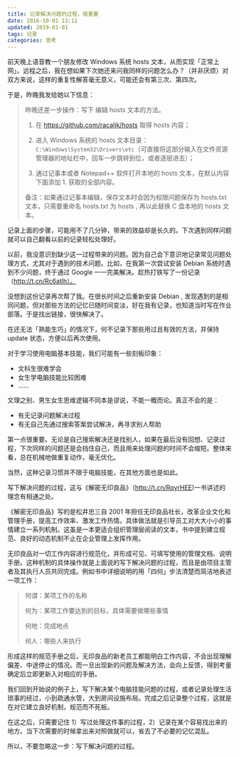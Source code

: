```yaml
---
title: 记录解决问题的过程，很重要
date: 2016-10-01 13:11
updated: 2019-01-01
tags: 记录
categories: 思考
---
```


前天晚上语音教一个朋友修改 Windows 系统 hosts 文本，从而实现「正常上网」。远程之后，我在想如果下次她还来问我同样的问题怎么办？（并非厌烦）对双方来说，这样的重复性解答毫无意义，可能还会有第三次、第四次。

于是，昨晚我发给她以下信息：

> 昨晚还差一步操作：写下 编辑 hosts 文本的方法。
>
> 1. 在 https://github.com/racaljk/hosts 取得 hosts 内容；
>
> 2. 进入 Windows 系统的 hosts 文本目录：`C:\Windows\System32\Drivers\etc`（可直接将这部分输入在文件资源管理器的地址栏中，回车一步跳转到位，或者逐层进去）；
>
> 3. 通过记事本或者 Notepad++ 软件打开本地的 hosts 文本，在默认内容下面添加 1. 获取的全部内容。
>
> 备注：如果通过记事本编辑，保存文本时会因为权限问题保存为 hosts.txt 文本，只需要重命名 hosts.txt 为 hosts , 再以此替换 C 盘本地的 hosts 文本。

记录上面的步骤，可能用不了几分钟，带来的效益却是长久的。下次遇到同样问题就可以自己翻看以前的记录轻松处理好。

以前，我没意识到缺少这一过程带来的问题。因为自己会下意识地记录常见问题处理方式，尤其对于遇到的技术问题。比如，在我第一次尝试安装 Debian 系统时遇到不少问题，终于通过 Google 一一完美解决。趁热打铁写了一份记录（http://t.cn/Rc6atlh）。

没想到这份记录再次帮了我。在很长时间之后重新安装 Debian , 发现遇到的是相同问题，但对那些方法的记忆已随时间变淡，好在我有记录，也知道当时写在作业部落。于是找出链接，很快解决了。

在还无法「熟能生巧」的情况下，何不记录下那些用过且有效的方法，并保持 update 状态，方便以后再次使用。

对于学习使用电脑基本技能，我们可能有一些刻板印象：

- 文科生很难学会
- 女生学电脑技能比较困难
- ……

文理之别、男生女生思维逻辑不同本是谬说，不能一概而论。真正不会的是：

- 有无记录问题解决过程
- 有无自己先通过搜索答案尝试解决，再寻求别人帮助

第一点很重要。无论是自己搜索解决还是找别人，如果在最后没有回想、记录过程，下次同样的问题还是会挡住自己，而且用来处理问题的时间不会缩短。整体来看，总在机械地做重复动作，毫无优化。

当然，这种记录习惯并不限于电脑技能，在其他方面也是如此。

写下解决问题的过程，这与《解密无印良品》（http://t.cn/RqyrHEE)一书讲述的理念有相通之处。

《解密无印良品》写的是松井忠三自 2001 年担任无印良品社长，改革企业文化和管理手册，提高工作效率、激发工作热情。具体做法就是引导员工对大大小小的事情建立一系列机制。这虽是一本更适合组织管理层阅读的文本，书中提到建立规范、良好的动态机制不止在企业管理上发挥作用。

无印良品对一切工作内容进行规范化，并形成可见、可填写使用的管理文档、说明手册。这种机制的具体操作就是上面说的写下解决问题的过程，而且是由项目主管者及其执行人员共同完成。例如书中详细说明的用「四何」步法清楚而简洁地表述一项工作：

> 何谓：某项工作的名称
>
> 何为：某项工作要达到的目标，具体需要做哪些事情
>
> 何地：完成地点
>
> 何人：哪些人来执行

形成这样的规范手册之后，无印良品的新老员工都能明白工作内容，不会出现理解偏差、中途停止的情况。而一旦出现新的问题及解决方法，会向上反馈，得到考量确定后立即更新入对相应的手册。

我们回到开始说的例子上，写下解决某个电脑技能问题的过程，或者记录处理生活琐事的经过，小到疏通水管，大到房间设施布局。完成之后记录整个过程，这就是在对它建立良好机制，规范而不死板。

在这之后，只需要记住 1）写过处理这件事的过程，2）记录在某个容易找出来的地方。当下次需要的时候拿出来对照做就可以，省去了不必要的记忆混乱。

所以，不要忽略这一步：写下解决问题的过程。
